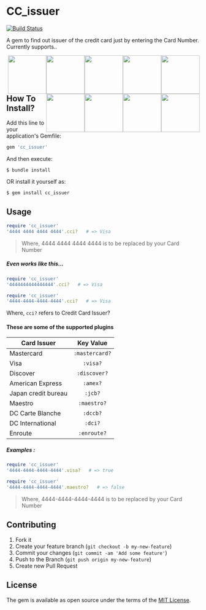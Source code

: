 # CC_issuer

[![Build Status](https://travis-ci.org/manojnaidu619/cc_issuer.svg?branch=master)](https://travis-ci.org/manojnaidu619/cc_issuer)

A gem to find out issuer of the credit card just by entering the Card Number. Currently supports..

<img src="https://upload.wikimedia.org/wikipedia/commons/thumb/2/2a/Mastercard-logo.svg/1200px-Mastercard-logo.svg.png" heigth="100px" width="100px" style="float: right;" />
<img src="https://upload.wikimedia.org/wikipedia/commons/thumb/0/04/Visa.svg/1200px-Visa.svg.png" heigth="100px" width="100px" style="float: right;"/>
<img src="https://securecdn.pymnts.com/wp-content/uploads/2014/03/Discover-logo-e1416429693676.jpg" heigth="100px" width="100px" style="float: right;"/>
<img src="https://www.underconsideration.com/brandnew/archives/american_express_logo_wordmark_detail.png" heigth="200px" width="100px" style="float: right;"/>
<img src="https://upload.wikimedia.org/wikipedia/commons/thumb/4/40/JCB_logo.svg/1200px-JCB_logo.svg.png" heigth="100px" width="100px" style="float: right;" />
<img src="https://www.datatrans.ch/userobjects/4503_3636_ms_acc.png" heigth="100px" width="100px" style="float: right;" />
<img src="http://www.extrapackofpeanuts.com/wp-content/uploads/2013/03/carte-blanche-logo.jpg" heigth="100px" width="100px" style="float: right;"/>
<img src="https://vignette.wikia.nocookie.net/logopedia/images/2/28/DinersClub1950.png/revision/latest?cb=20171213151438" heigth="100px" width="100px" style="float: right;"/>
<img src="https://cdn.freebiesupply.com/logos/large/2x/enroute-card-logo-png-transparent.png" heigth="100px" width="100px" style="float: right;"/>


## How To Install?

Add this line to your application's Gemfile:

```ruby
gem 'cc_issuer'
```

And then execute:

    $ bundle install

OR install it yourself as:

    $ gem install cc_issuer

## Usage

 ```ruby
require 'cc_issuer'
'4444 4444 4444 4444'.cci?   # => Visa
```
> Where, 4444 4444 4444 4444 is to be replaced by your Card Number
##### Even works like this...

```ruby
require 'cc_issuer'
'4444444444444444'.cci?   # => Visa
```

```ruby
require 'cc_issuer'
'4444-4444-4444-4444'.cci?   # => Visa
```

Where, `cci?` refers to Credit Card Issuer?

#### These are some of the supported plugins

| Card Issuer       | Key Value |
| ------------- |:-------------:|
| Mastercard      | `:mastercard?`|
| Visa      | `:visa?`|
| Discover | `:discover?`|
| American Express | `:amex?`|
| Japan credit bureau | `:jcb?`|
| Maestro | `:maestro?` |
| DC Carte Blanche | `:dccb?` |    
| DC International | `:dci?` |
| Enroute | `:enroute?` |

##### Examples :

```ruby
require 'cc_issuer'
'4444-4444-4444-4444'.visa?   # => true
```
```ruby
require 'cc_issuer'
'4444-4444-4444-4444'.maestro?   # => false
```
> Where, 4444-4444-4444-4444 is to be replaced by your Card Number

## Contributing

1. Fork it
2. Create your feature branch (`git checkout -b my-new-feature`)
3. Commit your changes (`git commit -am 'Add some feature'`)
4. Push to the Branch (`git push origin my-new-feature`)
5. Create new Pull Request

## License

The gem is available as open source under the terms of the [MIT License](https://opensource.org/licenses/MIT).
